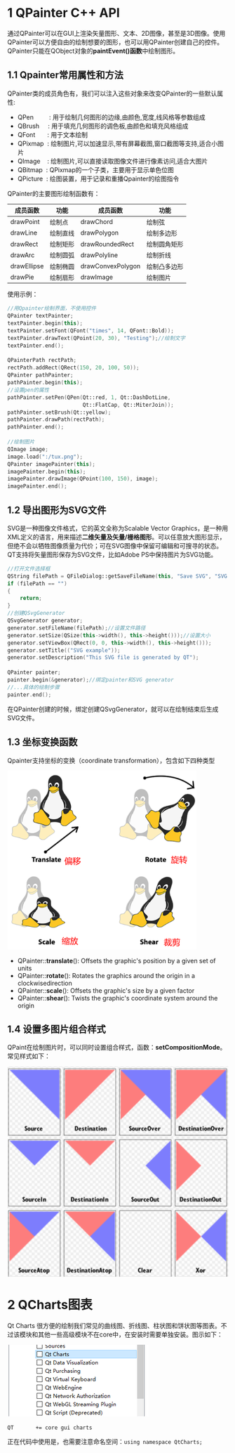 
# 1 QPainter C++ API
通过QPainter可以在GUI上渲染矢量图形、文本、2D图像，甚至是3D图像。使用QPainter可以方便自由的绘制想要的图形，也可以用QPainter创建自己的控件。QPainter只能在QObject对象的**paintEvent()函数**中绘制图形。

## 1.1 Qpainter常用属性和方法
QPainter类的成员角色有，我们可以注入这些对象来改变QPainter的一些默认属性:

- QPen         : 用于绘制几何图形的边缘,由颜色,宽度,线风格等参数组成
- QBrush     : 用于填充几何图形的调色板,由颜色和填充风格组成
- QFont       : 用于文本绘制
- QPixmap  : 绘制图片,可以加速显示,带有屏幕截图,窗口截图等支持,适合小图片
- QImage    : 绘制图片,可以直接读取图像文件进行像素访问,适合大图片
- QBitmap  : QPixmap的一个子类，主要用于显示单色位图
- QPicture  : 绘图装置，用于记录和重播Qpainter的绘图指令


QPainter的主要图形绘制函数有：

| **成员函数** | **功能** | **成员函数** | **功能** |
| --- | --- | --- | --- |
| drawPoint | 绘制点 | drawChord | 绘制弦 |
| drawLine | 绘制直线 | drawPolygon | 绘制多边形 |
| drawRect | 绘制矩形 | drawRoundedRect | 绘制圆角矩形 |
| drawArc | 绘制圆弧 | drawPolyline | 绘制折线 |
| drawEllipse | 绘制椭圆 | drawConvexPolygon | 绘制凸多边形 |
| drawPie | 绘制扇形 | drawImage | 绘制图片 |

使用示例：
```cpp
//用Qpainter绘制界面，不使用控件
QPainter textPainter;
textPainter.begin(this);
textPainter.setFont(QFont("times", 14, QFont::Bold));
textPainter.drawText(QPoint(20, 30), "Testing");//绘制文字
textPainter.end();

QPainterPath rectPath;
rectPath.addRect(QRect(150, 20, 100, 50));
QPainter pathPainter;
pathPainter.begin(this);
//设置pen的属性
pathPainter.setPen(QPen(Qt::red, 1, Qt::DashDotLine,
                        Qt::FlatCap, Qt::MiterJoin));
pathPainter.setBrush(Qt::yellow);
pathPainter.drawPath(rectPath);
pathPainter.end();

//绘制图片
QImage image;
image.load(":/tux.png");
QPainter imagePainter(this);
imagePainter.begin(this);
imagePainter.drawImage(QPoint(100, 150), image);
imagePainter.end();
```

## 1.2 导出图形为SVG文件
SVG是一种图像文件格式，它的英文全称为Scalable Vector Graphics，是一种用XML定义的语言，用来描述**二维矢量及矢量/栅格图形**。可以任意放大图形显示，但绝不会以牺牲图像质量为代价；可在SVG图像中保留可编辑和可搜寻的状态。QT支持将矢量图形保存为SVG文件，比如Adobe PS中保持图片为SVG功能。
```cpp
//打开文件选择框
QString filePath = QFileDialog::getSaveFileName(this, "Save SVG", "SVG files (*,svg)");
if (filePath == "")
{
    return;
}
//创建QSvgGenerator
QSvgGenerator generator;
generator.setFileName(filePath);//设置文件路径
generator.setSize(QSize(this->width(), this->height()));//设置大小
generator.setViewBox(QRect(0, 0, this->width(), this->height()));
generator.setTitle(("SVG example"));
generator.setDescription("This SVG file is generated by QT");

QPainter painter;
painter.begin(&generator);//绑定painter和SVG generator
//...具体的绘制步骤
painter.end();
```
在QPainter创建的时候，绑定创建QSvgGenerator，就可以在绘制结束后生成SVG文件。

## 1.3 坐标变换函数
Qpainter支持坐标的变换（coordinate transformation），包含如下四种类型

![image.png](.assets/1600579457040-0ac8fd57-c83a-4517-b59e-ab3e78972345.png)

- QPainter::**translate**(): Offsets the graphic's position by a given set of units
- QPainter::**rotate**(): Rotates the graphics around the origin in a clockwisedirection
- QPainter::**scale**(): Offsets the graphic's size by a given factor
- QPainter::**shear**(): Twists the graphic's coordinate system around the origin

## 1.4 设置多图片组合样式
QPaint在绘制图片时，可以同时设置组合样式，函数：**setCompositionMode**。常见样式如下：

![image.png](.assets/1600580543852-c157c4d4-9542-428d-91fa-279be412614e.png)

# 2 QCharts图表
Qt Charts 很方便的绘制我们常见的曲线图、折线图、柱状图和饼状图等图表。不过该模块和其他一些高级模块不在core中，在安装时需要单独安装。图示如下：

![image.png](.assets/1626420418512-966d6c9c-382c-42eb-ba99-a00196978d85.png)

```
QT       += core gui charts
```
 正在代码中使用是，也需要注意命名空间：`using namespace QtCharts;`​

